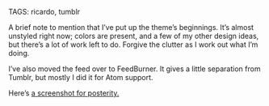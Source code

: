 TAGS: ricardo, tumblr

A brief note to mention that I’ve put up the theme’s beginnings. It’s almost unstyled right now; colors are present, and a few of my other design ideas, but there’s a lot of work left to do. Forgive the clutter as I work out what I’m doing.

I’ve also moved the feed over to FeedBurner. It gives a little separation from Tumblr, but mostly I did it for Atom support.

Here’s [a screenshot for posterity.][ss]

 [ss]: http://flickr.com/photos/stilist/3181721790/